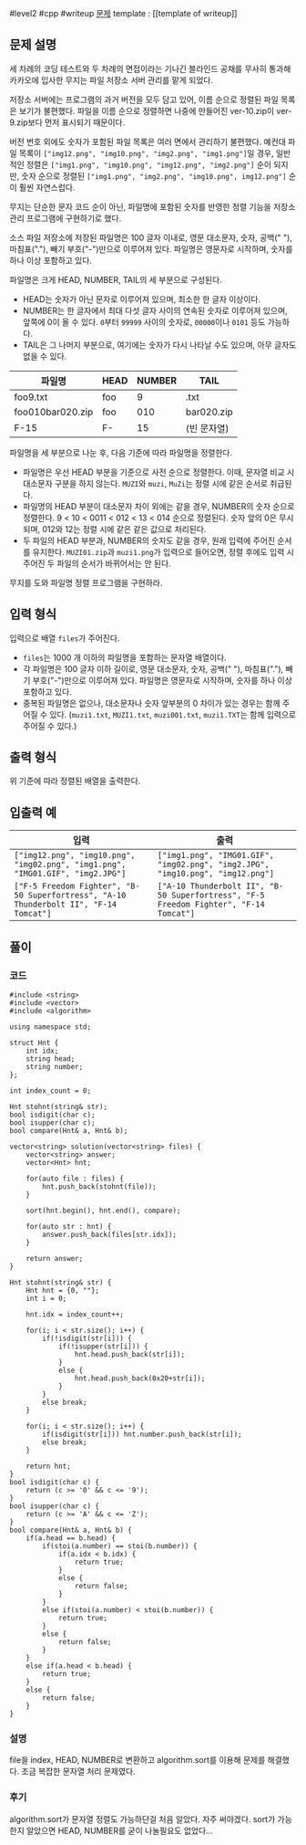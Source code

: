 
#level2 #cpp #writeup
[문제](https://school.programmers.co.kr/learn/courses/30/lessons/17686)
template : [[template of writeup]]

## 문제 설명

세 차례의 코딩 테스트와 두 차례의 면접이라는 기나긴 블라인드 공채를 무사히 통과해 카카오에 입사한 무지는 파일 저장소 서버 관리를 맡게 되었다.

저장소 서버에는 프로그램의 과거 버전을 모두 담고 있어, 이름 순으로 정렬된 파일 목록은 보기가 불편했다. 파일을 이름 순으로 정렬하면 나중에 만들어진 ver-10.zip이 ver-9.zip보다 먼저 표시되기 때문이다.

버전 번호 외에도 숫자가 포함된 파일 목록은 여러 면에서 관리하기 불편했다. 예컨대 파일 목록이 `["img12.png", "img10.png", "img2.png", "img1.png"]`일 경우, 일반적인 정렬은 `["img1.png", "img10.png", "img12.png", "img2.png"]` 순이 되지만, 숫자 순으로 정렬된 `["img1.png", "img2.png", "img10.png", img12.png"]` 순이 훨씬 자연스럽다.

무지는 단순한 문자 코드 순이 아닌, 파일명에 포함된 숫자를 반영한 정렬 기능을 저장소 관리 프로그램에 구현하기로 했다.

소스 파일 저장소에 저장된 파일명은 100 글자 이내로, 영문 대소문자, 숫자, 공백(" "), 마침표("."), 빼기 부호("-")만으로 이루어져 있다. 파일명은 영문자로 시작하며, 숫자를 하나 이상 포함하고 있다.

파일명은 크게 HEAD, NUMBER, TAIL의 세 부분으로 구성된다.

- HEAD는 숫자가 아닌 문자로 이루어져 있으며, 최소한 한 글자 이상이다.
- NUMBER는 한 글자에서 최대 다섯 글자 사이의 연속된 숫자로 이루어져 있으며, 앞쪽에 0이 올 수 있다. `0`부터 `99999` 사이의 숫자로, `00000`이나 `0101` 등도 가능하다.
- TAIL은 그 나머지 부분으로, 여기에는 숫자가 다시 나타날 수도 있으며, 아무 글자도 없을 수 있다.

| 파일명           | HEAD | NUMBER | TAIL        |
| ---------------- | ---- | ------ | ----------- |
| foo9.txt         | foo  | 9      | .txt        |
| foo010bar020.zip | foo  | 010    | bar020.zip  |
| F-15             | F-   | 15     | (빈 문자열) |

파일명을 세 부분으로 나눈 후, 다음 기준에 따라 파일명을 정렬한다.

- 파일명은 우선 HEAD 부분을 기준으로 사전 순으로 정렬한다. 이때, 문자열 비교 시 대소문자 구분을 하지 않는다. `MUZI`와 `muzi`, `MuZi`는 정렬 시에 같은 순서로 취급된다.
- 파일명의 HEAD 부분이 대소문자 차이 외에는 같을 경우, NUMBER의 숫자 순으로 정렬한다. 9 < 10 < 0011 < 012 < 13 < 014 순으로 정렬된다. 숫자 앞의 0은 무시되며, 012와 12는 정렬 시에 같은 같은 값으로 처리된다.
- 두 파일의 HEAD 부분과, NUMBER의 숫자도 같을 경우, 원래 입력에 주어진 순서를 유지한다. `MUZI01.zip`과 `muzi1.png`가 입력으로 들어오면, 정렬 후에도 입력 시 주어진 두 파일의 순서가 바뀌어서는 안 된다.

무지를 도와 파일명 정렬 프로그램을 구현하라.

## 입력 형식

입력으로 배열 `files`가 주어진다.

-   `files`는 1000 개 이하의 파일명을 포함하는 문자열 배열이다.
-   각 파일명은 100 글자 이하 길이로, 영문 대소문자, 숫자, 공백(" "), 마침표("."), 빼기 부호("-")만으로 이루어져 있다. 파일명은 영문자로 시작하며, 숫자를 하나 이상 포함하고 있다.
-   중복된 파일명은 없으나, 대소문자나 숫자 앞부분의 0 차이가 있는 경우는 함께 주어질 수 있다. (`muzi1.txt`, `MUZI1.txt`, `muzi001.txt`, `muzi1.TXT`는 함께 입력으로 주어질 수 있다.)

## 출력 형식

위 기준에 따라 정렬된 배열을 출력한다.

## 입출력 예

| 입력                                                                                  | 출력                                                                                  |
| ------------------------------------------------------------------------------------- | ------------------------------------------------------------------------------------- |
| `["img12.png", "img10.png", "img02.png", "img1.png", "IMG01.GIF", "img2.JPG"]`        | `["img1.png", "IMG01.GIF", "img02.png", "img2.JPG", "img10.png", "img12.png"]`        |
| `["F-5 Freedom Fighter", "B-50 Superfortress", "A-10 Thunderbolt II", "F-14 Tomcat"]` | `["A-10 Thunderbolt II", "B-50 Superfortress", "F-5 Freedom Fighter", "F-14 Tomcat"]` |

## 풀이

### 코드

```
#include <string>
#include <vector>
#include <algorithm>

using namespace std;

struct Hnt {
    int idx;
    string head;
    string number;
};

int index_count = 0;

Hnt stohnt(string& str);
bool isdigit(char c);
bool isupper(char c);
bool compare(Hnt& a, Hnt& b);

vector<string> solution(vector<string> files) {
    vector<string> answer;
    vector<Hnt> hnt;
    
    for(auto file : files) {
        hnt.push_back(stohnt(file));
    }
    
    sort(hnt.begin(), hnt.end(), compare);
    
    for(auto str : hnt) {
        answer.push_back(files[str.idx]);
    }
    
    return answer;
}

Hnt stohnt(string& str) {
    Hnt hnt = {0, ""};
    int i = 0;

    hnt.idx = index_count++;
    
    for(i; i < str.size(); i++) {
        if(!isdigit(str[i])) {
            if(!isupper(str[i])) {
                hnt.head.push_back(str[i]);
            }
            else {
                hnt.head.push_back(0x20+str[i]);
            }
        }     
        else break;
    }
    
    for(i; i < str.size(); i++) {
        if(isdigit(str[i])) hnt.number.push_back(str[i]);
        else break;
    }
    
    return hnt;
}
bool isdigit(char c) {
    return (c >= '0' && c <= '9');
}
bool isupper(char c) {
    return (c >= 'A' && c <= 'Z');
}
bool compare(Hnt& a, Hnt& b) {
    if(a.head == b.head) {
        if(stoi(a.number) == stoi(b.number)) {
            if(a.idx < b.idx) {
                return true;
            }
            else {
                return false;
            }
        }
        else if(stoi(a.number) < stoi(b.number)) {
            return true;
        }
        else {
            return false;
        }
    }
    else if(a.head < b.head) {
        return true;
    }
    else {
        return false;
    }
}

```

### 설명

file을 index, HEAD, NUMBER로 변환하고 algorithm.sort를 이용해 문제를 해결했다.
조금 복잡한 문자열 처리 문제였다.

### 후기

algorithm.sort가 문자열 정렬도 가능하단걸 처음 알았다. 자주 써야겠다. sort가 가능한지 알았으면 HEAD, NUMBER를 굳이 나눌필요도 없었다...
